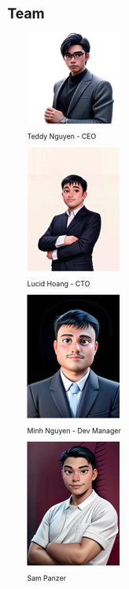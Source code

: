 # Team

<figure><img src=".gitbook/assets/photo_2024-09-27_15-04-10.jpg" alt="" width="188"><figcaption><p>Teddy Nguyen - CEO</p></figcaption></figure>

<figure><img src=".gitbook/assets/lucid.jpg" alt="" width="188"><figcaption><p>Lucid Hoang - CTO</p></figcaption></figure>

<figure><img src=".gitbook/assets/minh.jpg" alt="" width="188"><figcaption><p>Minh Nguyen - Dev Manager </p></figcaption></figure>

<figure><img src=".gitbook/assets/sam.jpg" alt="" width="188"><figcaption><p>Sam Panzer</p></figcaption></figure>
